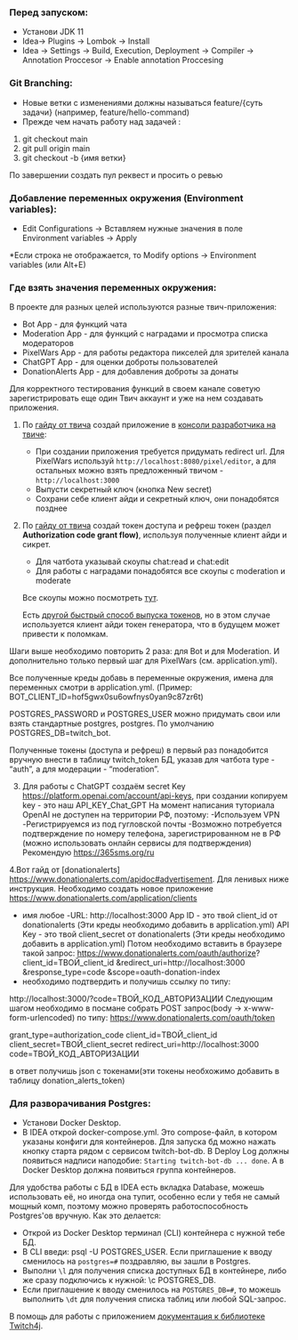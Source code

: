 ### Перед запуском:

- Установи JDK 11
- Idea-> Plugins -> Lombok -> Install
- Idea -> Settings -> Build, Execution, Deployment -> Compiler -> Annotation Proccesor -> Enable annotation Proccesing
  

### Git Branching:

- Новые ветки с изменениями должны называться feature/{суть задачи} (например, feature/hello-command)
- Прежде чем начать работу над задачей :
1. git checkout main
2. git pull origin main
3. git checkout -b {имя ветки}

По завершении создать пул реквест и просить о ревью

### Добавление переменных окружения (Environment variables):

- Edit Configurations ->  Вставляем нужные значения в поле Environment variables -> Apply

*Если строка не отображается, то Modify options -> Environment variables (или Alt+E)

### Где взять значения переменных окружения:

В проекте для разных целей используются разные твич-приложения:

- Bot App - для функций чата
- Moderation App - для функций с наградами и просмотра списка модераторов
- PixelWars App - для работы редактора пикселей для зрителей канала
- ChatGPT App - для оценки доброты пользователей
- DonationAlerts App - для добавления доброты за донаты

Для корректного тестирования функций в своем канале советую зарегистрировать еще один Твич аккаунт и уже на нем создавать приложения.

1. По [гайду от твича](https://dev.twitch.tv/docs/authentication/register-app/) создай приложение в [консоли разработчика на твиче](https://dev.twitch.tv/console/apps):
    - При создании приложения требуется придумать redirect url. Для PixelWars используй `http://localhost:8080/pixel/editor`, а для остальных можно взять предложенный твичом - `http://localhost:3000`
    - Выпусти секретный ключ (кнопка New secret)
    - Сохрани себе клиент айди и секретный ключ, они понадобятся позднее
2. По [гайду от твича](https://dev.twitch.tv/docs/authentication/getting-tokens-oauth/) создай токен доступа и рефреш токен (раздел **Authorization code grant flow)**, используя полученные клиент айди и сикрет.
    - Для чатбота указывай скоупы chat:read и chat:edit
    - Для работы с наградами понадобятся все скоупы с moderation и moderate
    
    Все скоупы можно посмотреть [тут](https://dev.twitch.tv/docs/authentication/scopes/).
    
    Есть [другой быстрый способ выпуска токенов](https://twitchtokengenerator.com/), но в этом случае используется клиент айди токен генератора, что в будущем может привести к поломкам. 

Шаги выше необходимо повторить 2 раза: для Bot и для Moderation. И дополнительно только первый шаг для PixelWars (см. application.yml).

Все полученные креды добавь в переменные окружения, имена для переменных смотри в application.yml. (Пример: BOT_CLIENT_ID=hof5gwx0su6owfnys0yan9c87zr6t)

POSTGRES_PASSWORD и POSTGRES_USER можно придумать свои или взять стандартные postgres, postgres. По умолчанию POSTGRES_DB=twitch_bot.

Полученные токены (доступа и рефреш) в первый раз понадобится вручную внести в таблицу twitch_token БД, указав для чатбота type - “auth”, а для модерации - “moderation”.

3. Для работы с ChatGPT создаём secret Key https://platform.openai.com/account/api-keys, при создании копируем key - это наш API_KEY_Chat_GPT
   На момент написания туториала OpenAI не доступен на территории РФ, поэтому:
   -Используем VPN
   -Регистрируемся из под гугловской почты
   -Возможно потребуется подтверждение по номеру телефона, зарегистрированном не в РФ
   (можно использовать онлайн сервисы для подтверждения) Рекомендую https://365sms.org/ru
    
4.Вот гайд от [donationalerts] https://www.donationalerts.com/apidoc#advertisement. Для ленивых ниже инструкция.
Необходимо создать новое приложение https://www.donationalerts.com/application/clients
- имя любое 
-URL: http://localhost:3000
App ID - это твой client_id от donationalerts (Эти креды необходимо добавить в application.yml)
API Key - это твой client_secret от donationalerts (Эти креды необходимо добавить в application.yml)
Потом необходимо вставить в браузере такой запрос:
https://www.donationalerts.com/oauth/authorize?
client_id=ТВОЙ_client_id
&redirect_uri=http://localhost:3000
&response_type=code
&scope=oauth-donation-index
- необходимо подтвердить и получишь ссылку по типу:

http://localhost:3000/?code=ТВОЙ_КОД_АВТОРИЗАЦИИ
Следующим шагом необходимо в посмане собрать POST запрос(body -> x-www-form-urlencoded) по типу:
https://www.donationalerts.com/oauth/token

grant_type=authorization_code
client_id=ТВОЙ_client_id
client_secret=ТВОЙ_client_secret
redirect_uri=http://localhost:3000
code=ТВОЙ_КОД_АВТОРИЗАЦИИ

в ответ получишь json с токенами(эти токены необхожимо добавить в таблицу donation_alerts_token)


### Для разворачивания Postgres:

- Установи Docker Desktop.
- В IDEA открой docker-compose.yml. Это compose-файл, в котором указаны конфиги для контейнеров. Для запуска бд можно нажать кнопку старта рядом с сервисом twitch-bot-db. В Deploy Log должны появиться надписи наподобие: `Starting twitch-bot-db ... done`. А в Docker Desktop должна появиться группа контейнеров.

Для удобства работы с БД в IDEA есть вкладка Database, можешь использовать её, но иногда она тупит, особенно если у тебя не самый мощный комп, поэтому можно проверять работоспособность Postgres'ов вручную. Как это делается:

- Открой из Docker Desktop терминал (CLI) контейнера с нужной тебе БД.
- В CLI введи: psql -U POSTGRES_USER. Если приглашение к вводу сменилось на `postgres=#` поздравляю, вы зашли в Postgres.
- Выполни `\l` для получения списка доступных БД в контейнере, либо же сразу подключись к нужной: \c POSTGRES_DB.
- Если приглашение к вводу сменилось на `POSTGRES_DB=#`, то можешь выполнить `\dt` для получения списка таблиц или любой SQL-запрос.


В помощь для работы с приложением [документация к библиотеке Twitch4j](https://twitch4j.github.io/).
